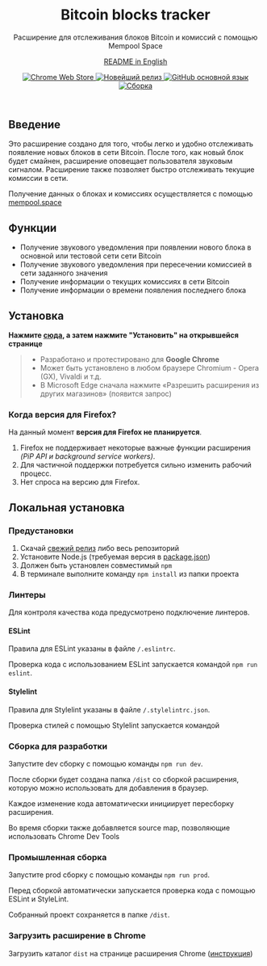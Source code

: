 <header>

<div style="text-align: center">
<h1>Bitcoin blocks tracker</h1>

<p>Расширение для отслеживания блоков Bitcoin и комиссий с помощью Mempool Space</p>

[README in English](./README)

<a rel="noreferrer noopener" target="_blank" href="https://chromewebstore.google.com/detail/bitcoin-blocks-tracker/jhdbfjhembciojemihcimllmbibiakim">
    <img alt="Chrome Web Store" src="https://img.shields.io/chrome-web-store/v/jhdbfjhembciojemihcimllmbibiakim?color=red&label=%D0%B0%D0%BA%D1%82%D1%83%D0%B0%D0%BB%D1%8C%D0%BD%D0%B0%D1%8F%20%D0%B2%D0%B5%D1%80%D1%81%D0%B8%D1%8F&logo=google-chrome&logoColor=red&style=for-the-badge">
</a>
<a rel="noreferrer noopener" target="_blank" href="https://github.com/IvanSavoskin/bitcoin-blocks-tracker-extension/releases">
    <img alt="Новейший релиз" src="https://img.shields.io/github/v/release/IvanSavoskin/bitcoin-blocks-tracker-extension?label=%D1%81%D0%B2%D0%B5%D0%B6%D0%B8%D0%B9%20%D1%80%D0%B5%D0%BB%D0%B8%D0%B7&logo=github&style=for-the-badge">
</a>
<a href="https://github.com/IvanSavoskin/bitcoin-blocks-tracker-extension">
	<img src="https://img.shields.io/github/languages/top/IvanSavoskin/bitcoin-blocks-tracker-extension?style=flat-square&logo=github" alt="GitHub основной язык" />
</a>
<a href="https://github.com/IvanSavoskin/bitcoin-blocks-tracker-extension/workflows/build/badge.svg">
	<img src="https://github.com/IvanSavoskin/bitcoin-blocks-tracker-extension/workflows/build/badge.svg" alt="Сборка" />
</a>
</div>

</header>

## Введение

Это расширение создано для того, чтобы легко и удобно отслеживать появление новых блоков в сети Bitcoin.
После того, как новый блок будет смайнен, расширение оповещает пользователя звуковым сигналом.
Расширение также позволяет быстро отслеживать текущие комиссии в сети.

Получение данных о блоках и комиссиях осуществляется с помощью [mempool.space](https://mempool.space/)

## Функции

- Получение звукового уведомления при появлении нового блока в основной или тестовой сети
сети Bitcoin
- Получение звукового уведомления при пересечении комиссией в сети заданного значения
- Получение информации о текущих комиссиях в сети Bitcoin
- Получение информации о времени появления последнего блока

## Установка

**Нажмите [сюда][1], а затем нажмите "Установить" на открывшейся странице**

> * Разработано и протестировано для **Google Chrome**
> * Может быть установлено в любом браузере Chromium - Opera (GX), Vivaldi и т.д.
> * В Microsoft Edge сначала нажмите «Разрешить расширения из других магазинов» (появится запрос)

### Когда версия для Firefox?

На данный момент **версия для Firefox не планируется**.

1. Firefox не поддерживает некоторые важные функции расширения *(PiP API и background service workers)*.
2. Для частичной поддержки потребуется сильно изменить рабочий процесс.
3. Нет спроса на версию для Firefox.

## Локальная установка

### Предустановки
1. Скачай [свежий релиз][2] либо весь репозиторий
2. Установите Node.js (требуемая версия в [package.json](./package.json))
3. Должен быть установлен совместимый `npm`
4. В терминале выполните команду `npm install` из папки проекта

### Линтеры
Для контроля качества кода предусмотрено подключение линтеров.

#### ESLint
Правила для ESLint указаны в файле `/.eslintrc`.

Проверка кода с использованием ESLint запускается командой `npm run eslint`.

#### Stylelint
Правила для Stylelint указаны в файле `/.stylelintrc.json`.

Проверка стилей с помощью Stylelint запускается командой

### Сборка для разработки
Запустите dev сборку с помощью команды `npm run dev`.

После сборки будет создана папка `/dist` со сборкой расширения,
которую можно использовать для добавления в браузер.

Каждое изменение кода автоматически инициирует пересборку расширения.

Во время сборки также добавляется source map, позволяющие использовать Chrome Dev Tools

### Промышленная сборка
Запустите prod сборку с помощью команды `npm run prod`.

Перед сборкой автоматически запускается проверка кода с помощью ESLint и StyleLint.

Собранный проект сохраняется в папке `/dist`.

### Загрузить расширение в Chrome

Загрузить каталог `dist` на странице расширения Chrome ([инструкция](https://developer.chrome.com/docs/extensions/get-started/tutorial/hello-world#load-unpacked))

[1]: https://chromewebstore.google.com/detail/bitcoin-blocks-tracker/jhdbfjhembciojemihcimllmbibiakim
[2]: https://github.com/IvanSavoskin/bitcoin-blocks-tracker-extension/releases
